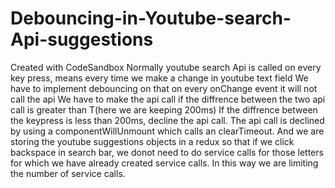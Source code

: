 # Debouncing-in-Youtube-search-Api-suggestions
Created with CodeSandbox
Normally youtube search Api is called on every key press, means every time we make a change in youtube text field
We have to implement debouncing on that on every onChange event it will not call the api
We have to make the api call if the diffrence between the two api call is greater than T(here we are keeping 200ms)
If the diffrence between the keypress is less than 200ms, decline the api call.
The api call is declined by using a componentWillUnmount which calls an clearTimeout.
And we are storing the youtube suggestions objects in a redux so that if we click backspace in search bar, we donot need to do service calls for those letters for which we have already created service calls.
In this way we are limiting the number of service calls.

